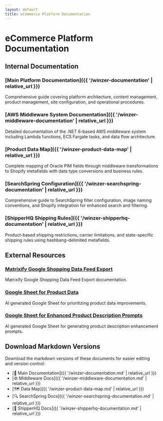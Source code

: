 ```yaml
---
layout: default
title: eCommerce Platform Documentation
---
```


# eCommerce Platform Documentation

## Internal Documentation

### [Main Platform Documentation]({{ '/winzer-documentation' | relative_url }})
Comprehensive guide covering platform architecture, content management, product management, site configuration, and operational procedures.

### [AWS Middleware System Documentation]({{ '/winzer-middleware-documentation' | relative_url }})
Detailed documentation of the .NET 6-based AWS middleware system including Lambda functions, ECS Fargate tasks, and data flow architecture.

### [Product Data Map]({{ '/winzer-product-data-map' | relative_url }})
Complete mapping of Oracle PIM fields through middleware transformations to Shopify metafields with data type conversions and business rules.

### [SearchSpring Configuration]({{ '/winzer-searchspring-documentation' | relative_url }})
Comprehensive guide to SearchSpring filter configuration, image naming conventions, and Shopify integration for enhanced search and filtering.

### [ShipperHQ Shipping Rules]({{ '/winzer-shipperhq-documentation' | relative_url }})
Product-based shipping restrictions, carrier limitations, and state-specific shipping rules using hashbang-delimited metafields.

## External Resources

### [Matrixify Google Shopping Data Feed Export](https://matrixify.app/documentation/shopify-google-shopping-data-feed-export/#GoodToKnow)
Matrixify Google Shopping Data Feed Export documentation.

### [Google Sheet for Product Data](https://docs.google.com/spreadsheets/d/1r-6M1A768LlCzkHAYCE2fnhnlXKXh7npqLdCAYvj380/edit?gid=799793766#gid=799793766)
AI generated Google Sheet for prioritizing product data improvements.

### [Google Sheet for Enhanced Product Description Prompts](https://docs.google.com/spreadsheets/d/1dxodxvvCt4wGOIYiF2h2CnAhZV3jzpQZGXCMunDO0rw/edit?gid=1224665012#gid=1224665012)
AI generated Google Sheet for generating product description enhancement prompts.

## Download Markdown Versions

Download the markdown versions of these documents for easier editing and version control:

- [📄 Main Documentation]({{ '/winzer-documentation.md' | relative_url }})
- [⚙️ Middleware Docs]({{ '/winzer-middleware-documentation.md' | relative_url }})
- [🗺️ Data Map]({{ '/winzer-product-data-map.md' | relative_url }})
- [🔍 SearchSpring Docs]({{ '/winzer-searchspring-documentation.md' | relative_url }})
- [🚚 ShipperHQ Docs]({{ '/winzer-shipperhq-documentation.md' | relative_url }})
